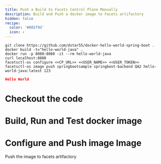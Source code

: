 ```yaml
---
title: Push a Build to Facets Control Plane Manually
description: Build and Push a docker image to Facets artifactory
hidden: false
recipe:
  color: '#802f9d'
  icon: ✈️
---
```

```shell Shell
git clone https://github.com/dstar55/docker-hello-world-spring-boot .
docker build -t="hello-world-java" .
docker run -p 8080:8080 -it --rm hello-world-java
curl localhost:8080
facetsctl-os configure <<CP_URL>> <<USER_NAME>> <<USER_TOKEN>>
facetsctl-os image push springbootsample springboot-backend QA2 hello-world-java:latest 123
```

```json Response Example
Hello World
```

# Checkout the code

<!-- shell@1 -->



# Build, Run and Test docker image

<!-- shell@2-4 -->



# Configure and Push image Image

<!-- shell@5-6 -->

Push the image to facets artifactory